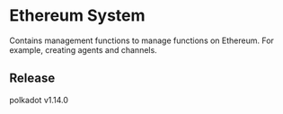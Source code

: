 # Ethereum System

Contains management functions to manage functions on Ethereum. For example, creating agents and channels.


## Release

polkadot v1.14.0
